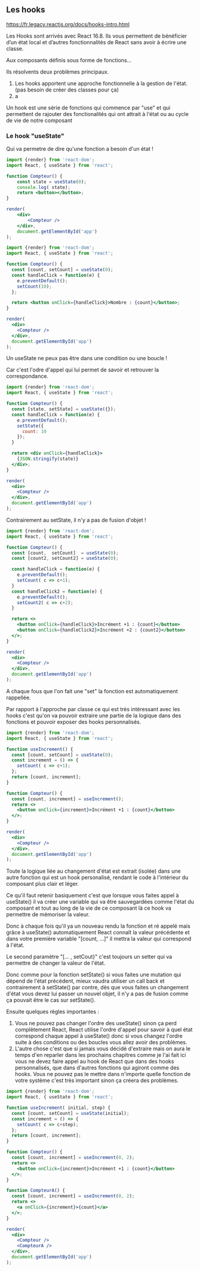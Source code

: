 ## Les hooks

https://fr.legacy.reactjs.org/docs/hooks-intro.html

Les Hooks sont arrivés avec React 16.8. Ils vous permettent de bénéficier d’un état local et d’autres fonctionnalités de React sans avoir à écrire une classe.

Aux composants définis sous forme de fonctions...

Ils résolvents deux problèmes principaux.
1. Les hooks apportent une approche fonctionnelle à la gestion de l'état. (pas besoin de créer des classes pour ça)
2. a




Un hook est une série de fonctions qui commence par "use" et qui permettent de rajouter des fonctionalités qui ont attrait à l'état ou au cycle de vie de notre composant 

### Le hook "useState"

Qui va permetre de dire qu'une fonction a besoin d'un état !

```jsx
import {render} from 'react-dom';
import React, { useState } from 'react';

function Compteur() {
	const state = useState(0);
	console.log( state);
	return <button></button>;
}

render(
	<div>
		<Compteur />
	</div>,
	document.getElementById('app')
);
```

```jsx
import {render} from 'react-dom';
import React, { useState } from 'react';

function Compteur() {
  const [count, setCount] = useState(0);
  const handleClick = function(e) {
    e.preventDefault();
    setCount(10);
  };

  return <button onClick={handleClick}>Nombre : {count}</button>;
}

render(
  <div>
    <Compteur />
  </div>,
  document.getElementById('app')
);
```
Un useState ne peux pas être dans une condition ou une boucle !

Car c'est l'odre d'appel qui lui permet de savoir et retrouver la correspondance.

```jsx
import {render} from 'react-dom';
import React, { useState } from 'react';

function Compteur() {
  const [state, setState] = useState({});
  const handleClick = function(e) {
    e.preventDefault();
    setState({
      count: 10
    });
  }

  return <div onClick={handleClick}>
    {JSON.stringify(state)}
  </div>;
}

render(
  <div>
    <Compteur />
  </div>,
  document.getElementById('app')
);
```
Contrairement au setState, il n'y a pas de fusion d'objet !


```jsx
import {render} from 'react-dom';
import React, { useState } from 'react';

function Compteur() {
  const [count,  setCount]  = useState(0);
  const [count2, setCount2] = useState(0);

  const handleClick = function(e) {
    e.preventDefault();
    setCount( c => c+1);
  }
  const handleClick2 = function(e) {
    e.preventDefault();
    setCount2( c => c+2);
  }

  return <>
    <button onClick={handleClick}>Incrément +1 : {count}</button>
    <button onClick={handleClick2}>Incrément +2 : {count2}</button>
  </>;
}

render(
  <div>
    <Compteur />
  </div>,
  document.getElementById('app')
);
```

A chaque fous que l'on fait une "set" la fonction <Compteur> est automatiquement rappellée.

Par rapport à l'approche par classe ce qui est très intéressant avec les hooks c'est qu'on va pouvoir extraire une partie de la logique dans des fonctions et pouvoir exposer des hooks personnalisés.


```jsx
import {render} from 'react-dom';
import React, { useState } from 'react';

function useIncrement() {
  const [count, setCount] = useState(0);
  const increment = () => {
    setCount( c => c+1);
  };
  return [count, increment];
}

function Compteur() {
  const [count, increment] = useIncrement();
  return <>
    <button onClick={increment}>Incrément +1 : {count}</button>
  </>;
}

render(
  <div>
    <Compteur />
  </div>,
  document.getElementById('app')
);
```

Toute la logique liée au changement d'état est extrait (isolée) dans une autre fonction qui est un hook personalisé, rendant le code à l'intérieur du composant plus clair et léger.

Ce qu'il faut retenir basiquement c'est que lorsque vous faites appel à useState() il va créer une variable qui va être sauvegardées comme l'état du composant et tout au long de la vie de ce composant là ce hook va permettre de mémoriser la valeur.

Donc à chaque fois qu'il ya un nouveau rendu la fonction et ré appelé mais grâce à useState() automatiquement React connaît la valeur précédente et dans votre première variable "[count, ...]" il mettra la valeur qui correspond à l'état.

Le second paramètre "[... , setCout}" c'est toujours un setter qui va permettre de changer la valeur de l'état.

Donc comme pour la fonction setState() si vous faites une mutation qui dépend de l'état précédent, mieux vaudra utiliser un call back et contrairement à setState() par contre, dès que vous faites un changement d'état vous devez lui passer un nouvel objet, il n'y a pas de fusion comme ça pouvait être le cas sur setState().

Ensuite quelques règles importantes :
1. Vous ne pouvez pas changer l'ordre des useState() sinon ça perd complètement React, React utilise l'ordre d'appel pour savoir à quel état correspond chaque appel à useState() donc si vous changez l'ordre suite à des conditions ou des boucles vous allez avoir des problèmes.
2. L'autre chose c'est que si jamais vous décidé d'extraire mais on aura le temps d'en reparler dans les prochains chapitres comme je l'ai fait ici vous ne devez faire appel au hook de React que dans des hooks personnalisés, que dans d'autres fonctions qui agiront comme des hooks.  Vous ne pouvez pas le mettre dans n'importe quelle fonction de votre système c'est très important sinon ça créera des problèmes.

```jsx
import {render} from 'react-dom';
import React, { useState } from 'react';

function useIncrement( initial, step) {
  const [count, setCount] = useState(initial);
  const increment = () => {
    setCount( c => c+step);
  };
  return [count, increment];
}

function Compteur() {
  const [count, increment] = useIncrement(0, 2);
  return <>
    <button onClick={increment}>Incrément +1 : {count}</button>
  </>;
}

function CompteurA() {
  const [count, increment] = useIncrement(0, 2);
  return <>
    <a onClick={increment}>{count}</a>
  </>;
}

render(
  <div>
    <Compteur />
    <CompteurA />
  </div>,
  document.getElementById('app')
);
```
